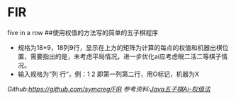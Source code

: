 # FIR
five in a row
##使用权值的方法写的简单的五子棋程序
* 规格为18*9，18列9行，显示在上方的矩阵为计算的每点的权值和机器出棋位置，需要指出的是，未考虑平局情况。进一步优化ai应考虑眠二活二等棋子情况。
* 输入规格为”列 行“，例：1 2 即第一列第二行，用O标记，机器为X


*Github:https://github.com/symcreg/FIR*
*参考资料:[Java五子棋Ai-权值法](http://t.csdn.cn/TLLgU)*

